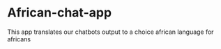 # African-chat-app
This app translates our chatbots output to a choice african language for africans 
